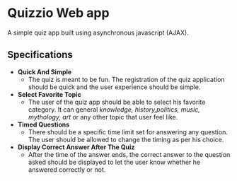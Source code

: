 # Quizzio Web app

A simple quiz app built using asynchronous javascript (AJAX).

## Specifications

- **Quick And Simple**
  - The quiz is meant to be fun. The registration of the quiz application should be quick and the user experience should be simple.
- **Select Favorite Topic**
  - The user of the quiz app should be able to select his favorite category. It can general _knowledge, history,politics, music, mythology, art_ or any other topic that user feel like.
- **Timed Questions**
  - There should be a specific time limit set for answering any question. The user should be allowed to change the timing as per his choice.
- **Display Correct Answer After The Quiz**
  - After the time of the answer ends, the correct answer to the question asked should be displayed to let the user know whether he answered correctly or not.
